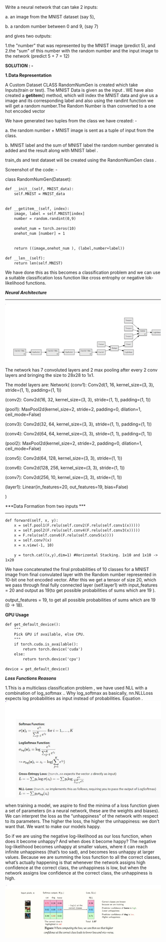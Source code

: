 
Write a neural network that can take 2 inputs:


a. an image from the MNIST dataset (say 5),

b. a random number between 0 and 9, (say 7)

and gives two outputs:

1.the "number" that was represented by the MNIST image (predict 5), and
2.the "sum" of this number with the random number and the input image to the network (predict 5 + 7 = 12)



**SOLUTION : -**


__1.Data Representation__


A Custom Dataset CLASS RandomNumGen is created which take Inputs(train or test). The MNIST Data is given as the input .
WE have also created a __getitem__() method, which will index the MNIST data and give us a image and its corresponding label
and also using the randint function we will get a random number.The Random Number is than converted to a one hot encoded vector


We have generated two tuples from the class we have created: -

 a. the random number + MNIST image is sent as a tuple of input from the class.


 b. MNIST label and the sum of MNIST label the random number genrated is added and the result along with MNIST label .


train_ds and test dataset will be created using the RandomNumGen class .


Screenshot of the code: -


class RandomNumGen(Dataset):
  
    def __init__(self, MNIST_data):
        self.MNIST = MNIST_data
       
    
    def __getitem__(self, index):
        image, label = self.MNIST[index]
        number = random.randint(0,9)
        
        onehot_num = torch.zeros(10)
        onehot_num [number] = 1
       

        return ((image,onehot_num ), (label,number+label))

    def __len__(self):
        return len(self.MNIST)


We have done this as this becomes a classification problem and we can use a suitable classification loss function like cross entrophy or negative lok-likelihood functions.


***Neural Architecture***
________________
![Alt text](https://github.com/anirbanroy987/EVA7-TSAI-Learning-Modules-Phase-1/blob/main/images/Neural_architecture.JPG?raw=true "Optional Title")






The network has 7 convoluted layers and 2 max pooling after every 2 conv layers and bringing the size to 28x28 to 1x1.

 The model layers are: 
Network(
  (conv1): Conv2d(1, 16, kernel_size=(3, 3), stride=(1, 1), padding=(1, 1))
  
  (conv2): Conv2d(16, 32, kernel_size=(3, 3), stride=(1, 1), padding=(1, 1))
  
  (pool1): MaxPool2d(kernel_size=2, stride=2, padding=0, dilation=1, ceil_mode=False)
  
  (conv3): Conv2d(32, 64, kernel_size=(3, 3), stride=(1, 1), padding=(1, 1))
  
  (conv4): Conv2d(64, 64, kernel_size=(3, 3), stride=(1, 1), padding=(1, 1))
  
  (pool2): MaxPool2d(kernel_size=2, stride=2, padding=0, dilation=1, ceil_mode=False)
  
  (conv5): Conv2d(64, 128, kernel_size=(3, 3), stride=(1, 1))
  
  (conv6): Conv2d(128, 256, kernel_size=(3, 3), stride=(1, 1))
  
  (conv7): Conv2d(256, 10, kernel_size=(3, 3), stride=(1, 1))
  
  (layer1): Linear(in_features=20, out_features=19, bias=False)
  
)


***Data Formation from two inputs ***
_________________________

    def forward(self, x, y):
        x = self.pool1(F.relu(self.conv2(F.relu(self.conv1(x)))))
        x = self.pool2(F.relu(self.conv4(F.relu(self.conv3(x)))))
        x = F.relu(self.conv6(F.relu(self.conv5(x))))
        x = self.conv7(x)
        x = x.view(-1, 10)

        y = torch.cat((x,y),dim=1) #Horizontal Stacking. 1x10 and 1x10 -> 1x20


We have concatenated the final probabilities of 10 classes for a MNIST image from final convulated layer 
 with the Random number represented in 10-bit one hot encoded vector.
After this we get a tensor of size 20, which we pass through final fully connected layer (self.layer1) 
with input_features = 20 and output as 19(to get possible probabilities of sums which are 19 ).

 output_features = 19, to get all possible probabilities of sums which are 19 (0 → 18).


**GPU Usage**

```
def get_default_device():
    """
    Pick GPU if available, else CPU.
    """
    if torch.cuda.is_available():
        return torch.device('cuda')
    else:
        return torch.device('cpu')

device = get_default_device()
```


***Loss Functions Reasons***

1.This is a multiclass classification problem , we have used NLL with a combination of log_softmax ..
Why log_softmax as basically, nn.NLLLoss expects log probabilities as input instead of probabilities.
Equation .
![Alt text](https://github.com/anirbanroy987/EVA7-TSAI-Learning-Modules-Phase-1/blob/main/images/Loss_function.JPG?raw=true "Loss Function Equations")

when training a model, we aspire to find the minima of a loss function given a set of parameters (in a neural network, these are the weights and biases). We can interpret the loss as the “unhappiness” of the network with respect to its parameters. The higher the loss, the higher the unhappiness: we don’t want that. We want to make our models happy.

So if we are using the negative log-likelihood as our loss function, when does it become unhappy? And when does it become happy?
The negative log-likelihood becomes unhappy at smaller values, where it can reach infinite unhappiness (that’s too sad), and becomes less unhappy at larger values. Because we are summing the loss function to all the correct classes, what’s actually happening is that whenever the network assigns high confidence at the correct class, the unhappiness is low, but when the network assigns low confidence at the correct class, the unhappiness is high.

![alt text](https://github.com/anirbanroy987/EVA7-TSAI-Learning-Modules-Phase-1/blob/main/images/NLL_image.JPG?raw=true)




